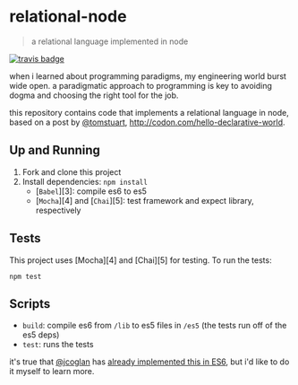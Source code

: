 # relational-node
> a relational language implemented in node

[![travis badge](https://travis-ci.org/ashleygwilliams/relational-node.svg)](https://travis-ci.org/ashleygwilliams/relational-node)

when i learned about programming paradigms, my engineering world burst
wide open. a paradigmatic approach to programming is key to avoiding dogma
and choosing the right tool for the job.

this repository contains code that implements a relational language in node,
based on a post by [@tomstuart][2], http://codon.com/hello-declarative-world.

## Up and Running

1. Fork and clone this project
2. Install dependencies: `npm install`
    - [`Babel`][3]: compile es6 to es5
    - [`Mocha`][4] and [`Chai`][5]: test framework and expect library, respectively


## Tests

This project uses [Mocha][4] and [Chai][5] for testing. To run the tests:

```
npm test
```

## Scripts

- `build`: compile es6 from `/lib` to es5 files in `/es5` (the tests run off of the es5 deps)
- `test`: runs the tests 

it's true that [@jcoglan][2] has [already implemented this in ES6][1], but i'd like to
do it myself to learn more.

[1]: https://github.com/jcoglan/kanrens/tree/master/es6
[2]: https://github.com/jcoglan
